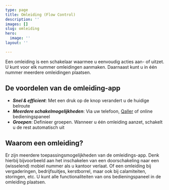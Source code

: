 ```yaml
---
type: page
title: Omleiding (Flow Control)
description: ''
images: []
slug: omleiding
hero:
  image: ''
layout: ''

---
```

Een omleiding is een schakelaar waarmee u eenvoudig acties aan- of uitzet. U kunt voor elk nummer omleidingen aanmaken. Daarnaast kunt u in één nummer meerdere omleidingen plaatsen.

## De voordelen van de omleiding-app

* **_Snel & efficient_**: Met een druk op de knop verandert u de huidige belroute
* **_Meerdere schakelmogelijkheden_**: Via uw telefoon, [Qaller](https://www.callvoip.nl/qaller/ "Qaller") of online bedieningspaneel
* **_Groepen_**: Definieer groepen. Wanneer u één omleiding aanzet, schakelt u de rest automatisch uit

## Waarom een omleiding?

Er zijn meerdere toepassingsmogelijkheden van de omleidings-app. Denk hierbij bijvoorbeeld aan het inschakelen van een doorschakeling naar een (wisselend) mobiel nummer als u kantoor verlaat. Of een omleiding bij vergaderingen, bedrijfsuitjes, kerstborrel, maar ook bij calamiteiten, storingen, etc. U kunt alle functionaliteiten van ons bedieningspaneel in de omleiding plaatsen.
